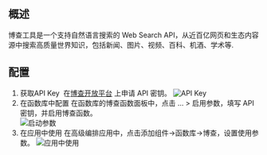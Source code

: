 ## 概述

博查工具是一个支持自然语言搜索的 Web Search API，从近百亿网页和生态内容源中搜索高质量世界知识，包括新闻、图片、视频、百科、机酒、学术等.


## 配置

1. 获取API Key 
在[博查开放平台](https://open.bochaai.com/overview) 上申请 API 密钥。
![API Key](img/langsearchAPI_Key.jpg)
2. 在函数库中配置
在函数库的博查函数面板中，点击 … > 启用参数，填写 API 密钥，并启用博查函数。   
![启动参数](img/langsearch_setting.jpg)
1. 在应用中使用
在高级编排应用中，点击添加组件->函数库->博查，设置使用参数。
 ![应用中使用](img/langsearch_app_used.jpg)
 